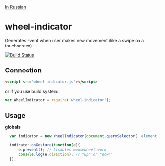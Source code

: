 [In Russian](https://github.com/Promo/wheel-indicator/blob/master/README_ru.md)

# wheel-indicator
Generates event when user makes new movement (like a swipe on a touchscreen).

[![Build Status][travis-image]][travis-url]

## Connection
```html
<script src="wheel-indicator.js"></script>
```
or if you use build system:
```javascript
var WheelIndicator = require('wheel-indicator');
```

## Usage
**globals**  
```javascript
  var indicator = new WheelIndicator(document.querySelector('.element'));
  
  indicator.onGesture(function(e){
      e.prevent(); // Disables mousewheel work
      console.log(e.direction); // "up" or "down"
  });
```

[travis-url]: http://travis-ci.org/Promo/wheel-indicator
[travis-image]: http://img.shields.io/travis/Promo/wheel-indicator.svg?branch=master&style=flat